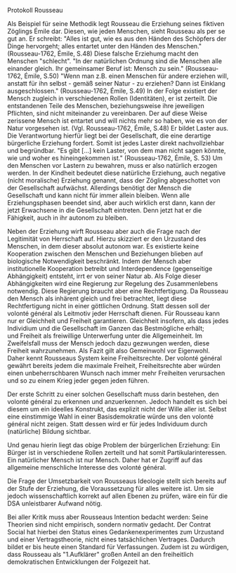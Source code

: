 Protokoll Rousseau

Als Beispiel für seine Methodik legt Rousseau die Erziehung seines fiktiven Zöglings Émile dar.
Diesen, wie jeden Menschen, sieht Rousseau als per se gut an.
Er schreibt: "Alles ist gut, wie es aus den Händen des Schöpfers der Dinge hervorgeht; alles entartet unter den Händen des Menschen." (Rousseau-1762, Émile, S.48)
Diese falsche Erziehumg macht den Menschen "schlecht".
"In der natürlichen Ordnung sind die Menschen alle einander gleich. Ihr gemeinsamer Beruf ist: Mensch zu sein." (Rousseau-1762, Émile, S.50)
"Wenn man z.B. einen Menschen für andere erziehen will, anstatt für ihn selbst - gemäß seiner Natur - zu erziehen? Dann ist Einklang ausgeschlossen." (Rousseau-1762, Émile, S.49)
In der Folge existiert der Mensch zugleich in verschiedenen Rollen (Identitäten), er ist zerteilt.
Die entstandenen Teile des Menschen, beziehungsweise ihre jeweiligen Pflichten, sind nicht miteinander zu vereinbaren.
Der auf diese Weise zerissene Mensch ist entartet und will nichts mehr so haben, wie es von der Natur vorgesehen ist. (Vgl. Rousseau-1762, Émile, S.48)
Er bildet Laster aus.
Die Verantwortung hierfür liegt bei der Gesellschaft, die eine derartige bürgerliche Erziehung fordert.
Somit ist jedes Laster direkt nachvollziehbar und begründbar.
"Es gibt [...] kein Laster, von dem man nicht sagen könnte, wie und woher es hineingekommen ist." (Rousseau-1762, Émile, S. 53)
Um den Menschen vor Lastern zu bewahren, muss er also natürlich erzogen werden.
In der Kindheit bedeutet diese natürliche Erziehung, auch negative (nicht moralische) Erziehung genannt, dass der Zögling abgeschottet von der Gesellschaft aufwächst.
Allerdings benötigt der Mensch die Gesellschaft und kann nicht für immer allein bleiben.
Wenn alle Erziehungsphasen beendet sind, aber auch wirklich erst dann, kann der jetzt Erwachsene in die Gesellschaft eintreten.
Denn jetzt hat er die Fähigkeit, auch in ihr autonom zu bleiben.

Neben der Erziehung wirft Rousseau aber auch die Frage nach der Legitimität von Herrschaft auf.
Hierzu skizziert er den Urzustand des Menschen, in dem dieser absolut autonom war.
Es existierte keine Kooperation zwischen den Menschen und Beziehungen blieben auf biologische Notwendigkeit beschränkt.
Indem der Mensch aber institutionelle Kooperation betreibt und Interdependence (gegenseitige Abhängigkeit) entsteht, irrt er von seiner Natur ab.
Als Folge dieser Abhängigkeiten wird eine Regierung zur Regelung des Zusammenlebens notwendig.
Diese Regierung braucht aber eine Rechtfertigung.
Da Rousseau den Mensch als inhärent gleich und frei betrachtet, liegt diese Rechtfertigung nicht in einer göttlichen Ordnung.
Statt dessen soll der volonté général als Leitmotiv jeder Herrschaft dienen.
Für Rousseau kann nur er Gleichheit und Freiheit garantieren.
Gleichheit insofern, als dass jedes Individium und die Gesellschaft im Ganzen das Bestmögliche erhält;  
und Freiheit als freiwillige Unterwerfung unter die Allgemeinheit.
Im Zweifelsfall muss der Mensch jedoch dazu gezwungen werden, diese Freiheit  wahrzunehmen.
Als Fazit gilt also Gemeinwohl vor Eigenwohl.
Daher kennt Rousseaus System keine Freiheitsrechte.
Der volonté général gewährt bereits jedem die maximale Freiheit, Freiheitsrechte aber würden einen unbeherrschbaren Wunsch nach immer mehr Freiheiten verursachen und so zu einem Krieg jeder gegen jeden führen.

Der erste Schritt zu einer solchen Gesellschaft muss darin bestehen, den volonté général zu erkennen und anzuerkennen.
Jedoch handelt es sich bei diesem um ein ideelles Konstrukt, das explizit nicht der Wille aller ist.
Selbst eine einstimmige Wahl in einer Basisdemokratie würde uns den volonté général nicht zeigen.
Statt dessen wird er für jedes Individuum durch (natürliche) Bildung sichtbar.

Und genau hierin liegt das obige Problem der bürgerlichen Erziehung:
Ein Bürger ist in verschiedene Rollen zerteilt und hat somit Partikularinteressen.
Ein natürlicher Mensch ist nur Mensch.
Daher hat er  Zugriff auf das allgemeine menschliche Interesse des volonté général.

Die Frage der Umsetzbarkeit von Rousseaus Ideologie stellt sich bereits auf der Stufe der Erziehung, die Voraussetzung für alles weitere ist.
Um sie jedoch wissenschaftlich korrekt auf allen Ebenen zu prüfen, wäre ein für die DSA unleistbarer Aufwand nötig.

Bei aller Kritik muss aber Rousseaus Intention bedacht werden:
Seine Theorien sind nicht empirisch, sondern normativ gedacht.
Der Contrat Social hat hierbei den Status eines Gedankenexperimentes zum Urzustand und einer Vertragstheorie, nicht eines tatsächlichen Vertrages.
Dadurch bildet er bis heute einen Standard für Verfassungen.
Zudem ist zu würdigen, dass Rousseau als "1.Aufklärer" großen Anteil an den freiheitlich demokratischen Entwicklungen der Folgezeit hat.
